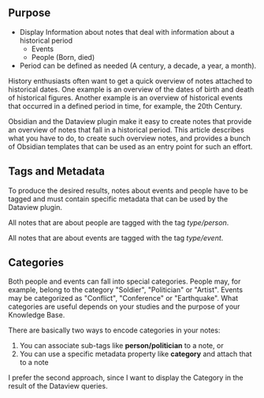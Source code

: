 
## Purpose
- Display Information about notes that deal with information about a historical period
	- Events
	- People (Born, died)
- Period can be defined as needed (A century, a decade, a year, a month).

History enthusiasts often want to get a quick overview of notes attached to historical dates. One example is an overview of the dates of birth and death of historical figures. Another example is an overview of historical events that occurred in a defined period in time, for example, the 20th Century.

Obsidian and the Dataview plugin make it easy to create notes that provide an overview of notes that fall in a historical period. This article describes what you have to do, to create such overview notes, and provides a bunch of Obsidian templates that can be used as an entry point for such an effort.


## Tags and Metadata
To produce the desired results, notes about events and people have to be tagged and must contain specific metadata that can be used by the Dataview plugin. 

All notes that are about people are tagged with the tag *type/person*.

All notes that are about events are tagged with the tag *type/event*.

## Categories
Both people and events can fall into special categories. People may, for example, belong to the category "Soldier", "Politician" or "Artist". Events may be categorized as "Conflict", "Conference" or "Earthquake". What categories are useful depends on your studies and the purpose of your Knowledge Base.

There are basically two ways to encode categories in your notes:

1. You can associate sub-tags like **person/politician** to a note, or
2. You can use a specific metadata property like **category** and attach that to a note

I prefer the second approach, since I want to display the Category in the result of the Dataview queries.